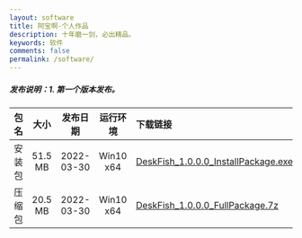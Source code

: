 ```yaml
---
layout: software
title: 阿宝啊-个人作品
description: 十年磨一剑，必出精品。
keywords: 软件
comments: false
permalink: /software/
---
```



##### 发布说明：1. 第一个版本发布。

包名   | 大小 | 发布日期 | 运行环境 | 下载链接
:---:   | :---: | :---: | :---: | :---
安装包 | 51.5 MB | 2022-03-30 | Win10 x64 | [DeskFish_1.0.0.0_InstallPackage.exe](https://abaoa.cn/qapp/DeskFish/1.0.0.0/packages/DeskFish_1.0.0.0_InstallPackage.exe)
压缩包 | 20.5 MB | 2022-03-30 | Win10 x64 |  [DeskFish_1.0.0.0_FullPackage.7z](https://abaoa.cn/qapp/DeskFish/1.0.0.0/packages/DeskFish_1.0.0.0_FullPackage.7z)

